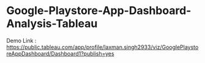 # Google-Playstore-App-Dashboard-Analysis-Tableau

Demo Link : https://public.tableau.com/app/profile/laxman.singh2933/viz/GooglePlaystoreAppDashboard/Dashboard1?publish=yes
